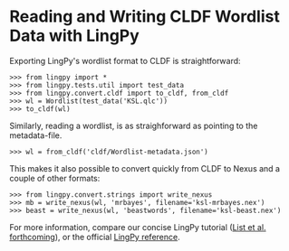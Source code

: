 # Reading and Writing CLDF Wordlist Data with LingPy

Exporting LingPy's wordlist format to CLDF is straightforward:

```
>>> from lingpy import *
>>> from lingpy.tests.util import test_data
>>> from lingpy.convert.cldf import to_cldf, from_cldf
>>> wl = Wordlist(test_data('KSL.qlc'))
>>> to_cldf(wl)
```

Similarly, reading a wordlist, is as straighforward as pointing to the metadata-file.

```
>>> wl = from_cldf('cldf/Wordlist-metadata.json')
```

This makes it also possible to convert quickly from CLDF to Nexus and a couple of other formats:

```
>>> from lingpy.convert.strings import write_nexus
>>> mb = write_nexus(wl, 'mrbayes', filename='ksl-mrbayes.nex')
>>> beast = write_nexus(wl, 'beastwords', filename='ksl-beast.nex')
```

For more information, compare our concise LingPy tutorial ([List et al. forthcoming](http://lingulist.de/documents/papers/list-et-al-2018-lingpy-tutorial.pdf)), or the official [LingPy reference](http://lingpy.org/news.html#adding-support-to-read-cldf).
